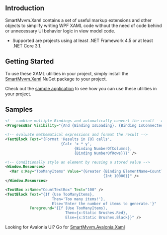 Introduction
-------------

SmartMvvm.Xaml contains a set of useful markup extensions and other objects to simplify writing WPF XAML code without the need of code behind or unnecessary UI behavior logic in view model code.

 - Supported are projects using at least .NET Framework 4.5 or at least .NET Core 3.1.

Getting Started
-------------------

To use these XAML utilities in your project, simply install the [SmartMvvm.Xaml](https://www.nuget.org/packages/SmartMvvm.Xaml) NuGet package to your project.

Check out the [sample application](https://github.com/MichaeIDietrich/SmartMvvm.Xaml/tree/develop/src/SmartMvvm.Xaml.Sample) to see how you can use these utilities in your project.

Samples
-------

```xml
<!-- combine multiple Bindings and automatically convert the result -->
<ProgressBar Visibility="{And {Binding IsLoading}, {Binding IsConnected}}" />

<!-- evaluate mathematical expressions and format the result -->
<TextBlock Text="{Format 'Results in {0} cells', 
                         {Calc 'x * y', 
                               {Binding NumberOfColumns}, 
                               {Binding NumberOfRows}}}" />

<!-- Conditionally style an element by reusing a stored value -->
<Window.Resources>
  <Var x:Key="TooManyItems" Value="{Greater {Binding ElementName=CountTextBox, Path=Text},
                                            {Int 10000}}" />
</Window.Resources>

<TextBox x:Name="CountTextBox" Text="100" />
<TextBlock Text="{If {Use TooManyItems}, 
                     Then='Too many items!'},
                     Else='Enter the number of items to generate.'}"
           Foreground="{If {Use TooManyItems},
                           Then={x:Static Brushes.Red},
                           Else={x:Static Brushes.Black}}" />
```

Looking for Avalonia UI?
Go for [SmartMvvm.Avalonia.Xaml](https://www.nuget.org/packages/SmartMvvm.Avalonia.Xaml)